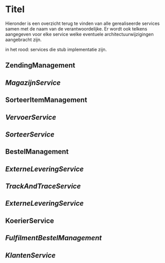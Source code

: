 # Titel

Hieronder is een overzicht terug te vinden van alle gerealiseerde services samen met de naam van de verantwoordelijke.
Er wordt ook telkens aangegeven voor elke service welke eventuele architectuurwijzigingen aangebracht zijn.

in het rood: services die stub implementatie zijn.

## ZendingManagement

## <i>MagazijnService</i>

## SorteerItemManagement

## <i>VervoerService</i>

## <i>SorteerService</i>

## BestelManagement

## <i>ExterneLeveringService</i>

## <i>TrackAndTraceService</i>

## <i>ExterneLeveringService</i>

## KoerierService

## <i>FulfilmentBestelManagement</i>

## <i>KlantenService</i>
